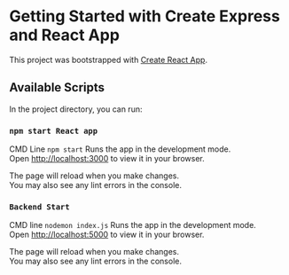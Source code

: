 # Getting Started with Create Express and React App

This project was bootstrapped with [Create React App](https://github.com/facebook/create-react-app).

## Available Scripts

In the project directory, you can run:

### `npm start React app`

CMD Line `npm start`
Runs the app in the development mode.\
Open [http://localhost:3000](http://localhost:3000) to view it in your browser.

The page will reload when you make changes.\
You may also see any lint errors in the console.

### `Backend Start`

CMD line `nodemon index.js`
Runs the app in the development mode.\
Open [http://localhost:5000](http://localhost:5000) to view it in your browser.

The page will reload when you make changes.\
You may also see any lint errors in the console.
